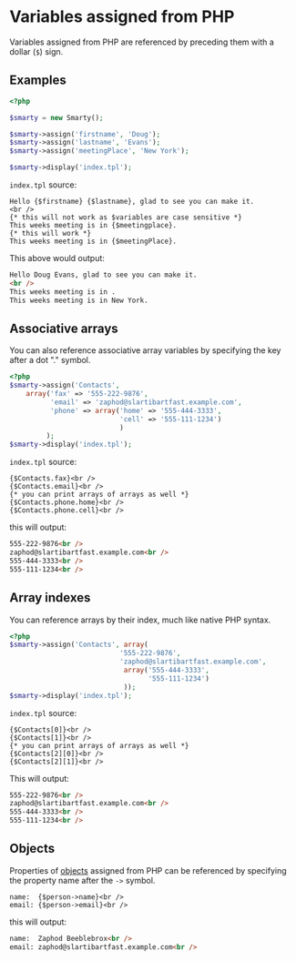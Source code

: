 # Variables assigned from PHP

Variables assigned from PHP are referenced by preceding them with a dollar
(`$`) sign.

## Examples

```php
<?php

$smarty = new Smarty();

$smarty->assign('firstname', 'Doug');
$smarty->assign('lastname', 'Evans');
$smarty->assign('meetingPlace', 'New York');

$smarty->display('index.tpl');

```

`index.tpl` source:

```smarty
Hello {$firstname} {$lastname}, glad to see you can make it.
<br />
{* this will not work as $variables are case sensitive *}
This weeks meeting is in {$meetingplace}.
{* this will work *}
This weeks meeting is in {$meetingPlace}.
```
       
This above would output:

```html
Hello Doug Evans, glad to see you can make it.
<br />
This weeks meeting is in .
This weeks meeting is in New York.
```
      
## Associative arrays

You can also reference associative array variables by specifying the key
after a dot "." symbol.

```php
<?php
$smarty->assign('Contacts',
    array('fax' => '555-222-9876',
          'email' => 'zaphod@slartibartfast.example.com',
          'phone' => array('home' => '555-444-3333',
                           'cell' => '555-111-1234')
                           )
         );
$smarty->display('index.tpl');
```

`index.tpl` source:

```smarty
{$Contacts.fax}<br />
{$Contacts.email}<br />
{* you can print arrays of arrays as well *}
{$Contacts.phone.home}<br />
{$Contacts.phone.cell}<br />
```

this will output:

```html
555-222-9876<br />
zaphod@slartibartfast.example.com<br />
555-444-3333<br />
555-111-1234<br />
```

## Array indexes

You can reference arrays by their index, much like native PHP syntax.

```php
<?php
$smarty->assign('Contacts', array(
                           '555-222-9876',
                           'zaphod@slartibartfast.example.com',
                            array('555-444-3333',
                                  '555-111-1234')
                            ));
$smarty->display('index.tpl');
```

`index.tpl` source:

```smarty
{$Contacts[0]}<br />
{$Contacts[1]}<br />
{* you can print arrays of arrays as well *}
{$Contacts[2][0]}<br />
{$Contacts[2][1]}<br />
```

This will output:

```html
555-222-9876<br />
zaphod@slartibartfast.example.com<br />
555-444-3333<br />
555-111-1234<br />
```

## Objects

Properties of [objects](../../programmers/advanced-features/advanced-features-objects.md) assigned from PHP
can be referenced by specifying the property name after the `->` symbol.

```smarty
name:  {$person->name}<br />
email: {$person->email}<br />
```

this will output:

```html
name:  Zaphod Beeblebrox<br />
email: zaphod@slartibartfast.example.com<br />
```